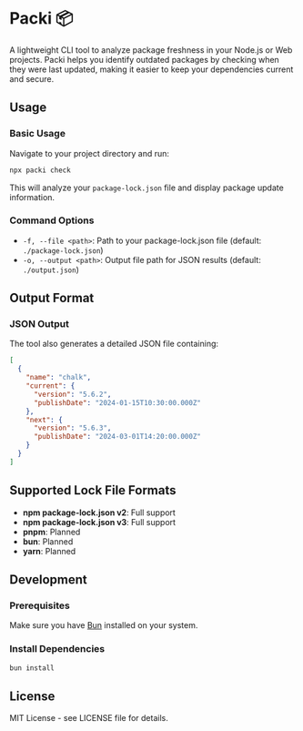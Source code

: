 # Packi 📦

A lightweight CLI tool to analyze package freshness in your Node.js or Web projects. Packi helps you identify outdated packages by checking when they were last updated, making it easier to keep your dependencies current and secure.

## Usage

### Basic Usage

Navigate to your project directory and run:

```bash
npx packi check
```

This will analyze your `package-lock.json` file and display package update information.

### Command Options

- `-f, --file <path>`: Path to your package-lock.json file (default: `./package-lock.json`)
- `-o, --output <path>`: Output file path for JSON results (default: `./output.json`)

## Output Format

### JSON Output

The tool also generates a detailed JSON file containing:

```json
[
  {
    "name": "chalk",
    "current": {
      "version": "5.6.2",
      "publishDate": "2024-01-15T10:30:00.000Z"
    },
    "next": {
      "version": "5.6.3",
      "publishDate": "2024-03-01T14:20:00.000Z"
    }
  }
]
```

## Supported Lock File Formats

- **npm package-lock.json v2**: Full support
- **npm package-lock.json v3**: Full support
- **pnpm**: Planned
- **bun**: Planned
- **yarn**: Planned

## Development

### Prerequisites

Make sure you have [Bun](https://bun.sh) installed on your system.

### Install Dependencies

```bash
bun install
```

## License

MIT License - see LICENSE file for details.
